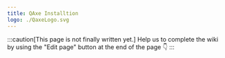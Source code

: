 ```yaml
---
title: QAxe Installtion
logo: ./QaxeLogo.svg
---
```


:::caution[This page is not finally written yet.]
Help us to complete the wiki by using the "Edit page" button at the end of the page 👇
:::
